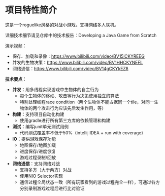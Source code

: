 # 项目特性简介

这是一个roguelike风格的对战小游戏，支持网络多人联机。

详细技术细节请见仓库中的技术报告：Developing a Java Game from Scratch

演示视频：

- 保存、加载和录像：https://www.bilibili.com/video/BV15iCKYREEG
- 并发的生物决策：https://www.bilibili.com/video/BV1HHCKYNEFL
- 网络通信：https://www.bilibili.com/video/BV14gCKYkEZ8

**技术要点：**

- **并发**：用多线程实现游戏中生物体的自主行为
  - 每个生物体的移动、攻击等行为决策使用独立的算法
  - 特别处理线程race condition（两个生物体不能占据同一个tile，对同一生物体的两个攻击行为应该先后发生作用，等）
- **构建**：支持项目自动化构建
  - 使用gradle进行所有第三方库的依赖管理和构建
- **测试**：编写junit单元测试用例
  - 代码测试覆盖率不低于50%（intellij IDEA + run with coverage）
- **IO**：提供游戏保存功能
  - 地图保存/地图加载
  - 进度保存/进度恢复
  - 游戏过程录制/回放
- **网络通信**：支持网络对战
  - 支持多方（大于两方）对战
  - 使用NIO Selector实现
  - 通信过程全局状态一致（所有玩家看到的游戏过程完全一样），可通过各方分别录制游戏过程后进行比对验证



